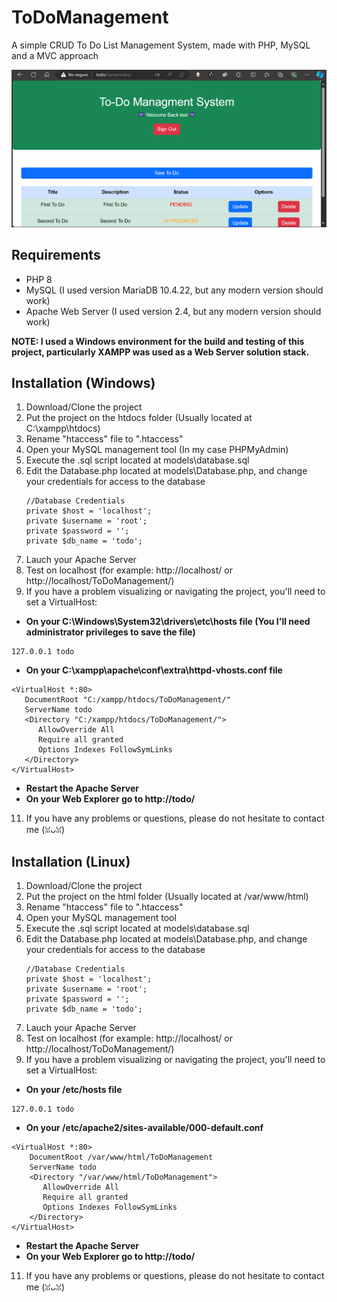# ToDoManagement
A simple CRUD To Do List Management System, made with PHP, MySQL and a MVC approach

![Home Screenshot](ToDoHome.png)

## Requirements
- PHP 8
- MySQL (I used version MariaDB 10.4.22, but any modern version should work)
- Apache Web Server (I used version 2.4, but any modern version should work)

**NOTE: I used a Windows environment for the build and testing of this project, particularly XAMPP was used as a Web Server solution stack.**

## Installation (Windows)
1. Download/Clone the project
2. Put the project on the htdocs folder (Usually located at C:\xampp\htdocs)
3. Rename "htaccess" file to ".htaccess"
4. Open your MySQL management tool (In my case PHPMyAdmin)
5. Execute the .sql script located at models\database.sql
6. Edit the Database.php located at models\Database.php, and change your credentials for access to the database
   ```
   //Database Credentials
   private $host = 'localhost';
   private $username = 'root';
   private $password = '';
   private $db_name = 'todo';
   ```
8. Lauch your Apache Server
9. Test on localhost (for example: http://localhost/ or http://localhost/ToDoManagement/)
10. If you have a problem visualizing or navigating the project, you'll need to set a VirtualHost:
   - **On your C:\Windows\System32\drivers\etc\hosts file (You I'll need administrator privileges to save the file)**
   ```
   127.0.0.1 todo
   ```
   
   - **On your C:\xampp\apache\conf\extra\httpd-vhosts.conf file**
   ```
   <VirtualHost *:80>
      DocumentRoot "C:/xampp/htdocs/ToDoManagement/"
      ServerName todo
      <Directory "C:/xampp/htdocs/ToDoManagement/">
         AllowOverride All
         Require all granted
         Options Indexes FollowSymLinks
      </Directory>
   </VirtualHost>
   ```
   - **Restart the Apache Server**
   - **On your Web Explorer go to http://todo/**
11. If you have any problems or questions, please do not hesitate to contact me (ꈍᴗꈍ)

## Installation (Linux)
1. Download/Clone the project
2. Put the project on the html folder (Usually located at /var/www/html)
3. Rename "htaccess" file to ".htaccess"
4. Open your MySQL management tool
5. Execute the .sql script located at models\database.sql
6. Edit the Database.php located at models\Database.php, and change your credentials for access to the database
    ```
   //Database Credentials
   private $host = 'localhost';
   private $username = 'root';
   private $password = '';
   private $db_name = 'todo';
   ```
8. Lauch your Apache Server
9. Test on localhost (for example: http://localhost/ or http://localhost/ToDoManagement/)
10. If you have a problem visualizing or navigating the project, you'll need to set a VirtualHost:
   - **On your /etc/hosts file**
   ```
   127.0.0.1 todo
   ```

   - **On your /etc/apache2/sites-available/000-default.conf**
   ```
   <VirtualHost *:80>
       DocumentRoot /var/www/html/ToDoManagement
       ServerName todo
       <Directory "/var/www/html/ToDoManagement">
          AllowOverride All
          Require all granted
          Options Indexes FollowSymLinks
       </Directory>
   </VirtualHost>
   ```
   - **Restart the Apache Server**
   - **On your Web Explorer go to http://todo/**
11. If you have any problems or questions, please do not hesitate to contact me (ꈍᴗꈍ)
